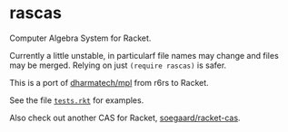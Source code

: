 # rascas
Computer Algebra System for Racket.

Currently a little unstable, in particularf file names may change and files may be merged. Relying on just `(require rascas)` is safer.

This is a port of [dharmatech/mpl](https://github.com/dharmatech/mpl) from r6rs to Racket. 

See the file [`tests.rkt`](https://github.com/Metaxal/rascas/blob/master/tests.rkt) for examples.

Also check out another CAS for Racket, [soegaard/racket-cas](https://github.com/soegaard/racket-cas).
